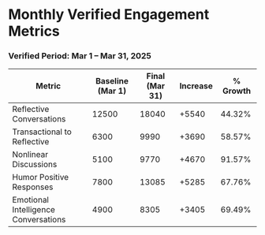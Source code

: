 # Monthly Verified Engagement Metrics
### Verified Period: Mar 1 – Mar 31, 2025

| Metric | Baseline (Mar 1) | Final (Mar 31) | Increase | % Growth |
|--------|------------------|----------------|----------|----------|
| Reflective Conversations | 12500 | 18040 | +5540 | 44.32% |
| Transactional to Reflective | 6300 | 9990 | +3690 | 58.57% |
| Nonlinear Discussions | 5100 | 9770 | +4670 | 91.57% |
| Humor Positive Responses | 7800 | 13085 | +5285 | 67.76% |
| Emotional Intelligence Conversations | 4900 | 8305 | +3405 | 69.49% |

